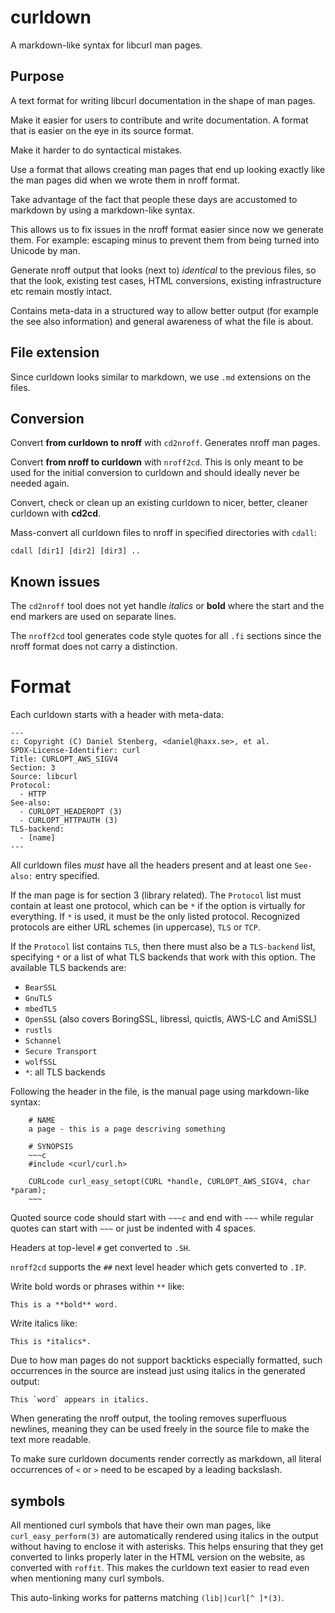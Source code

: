 # curldown

A markdown-like syntax for libcurl man pages.

## Purpose

A text format for writing libcurl documentation in the shape of man pages.

Make it easier for users to contribute and write documentation. A format that
is easier on the eye in its source format.

Make it harder to do syntactical mistakes.

Use a format that allows creating man pages that end up looking exactly like
the man pages did when we wrote them in nroff format.

Take advantage of the fact that people these days are accustomed to markdown
by using a markdown-like syntax.

This allows us to fix issues in the nroff format easier since now we generate
them. For example: escaping minus to prevent them from being turned into
Unicode by man.

Generate nroff output that looks (next to) *identical* to the previous files,
so that the look, existing test cases, HTML conversions, existing
infrastructure etc remain mostly intact.

Contains meta-data in a structured way to allow better output (for example the
see also information) and general awareness of what the file is about.

## File extension

Since curldown looks similar to markdown, we use `.md` extensions on the
files.

## Conversion

Convert **from curldown to nroff** with `cd2nroff`. Generates nroff man pages.

Convert **from nroff to curldown** with `nroff2cd`. This is only meant to be
used for the initial conversion to curldown and should ideally never be needed
again.

Convert, check or clean up an existing curldown to nicer, better, cleaner
curldown with **cd2cd**.

Mass-convert all curldown files to nroff in specified directories with
`cdall`:

    cdall [dir1] [dir2] [dir3] ..

## Known issues

The `cd2nroff` tool does not yet handle *italics* or **bold** where the start
and the end markers are used on separate lines.

The `nroff2cd` tool generates code style quotes for all `.fi` sections since
the nroff format does not carry a distinction.

# Format

Each curldown starts with a header with meta-data:

    ---
    c: Copyright (C) Daniel Stenberg, <daniel@haxx.se>, et al.
    SPDX-License-Identifier: curl
    Title: CURLOPT_AWS_SIGV4
    Section: 3
    Source: libcurl
    Protocol:
      - HTTP
    See-also:
      - CURLOPT_HEADEROPT (3)
      - CURLOPT_HTTPAUTH (3)
    TLS-backend:
      - [name]
    ---

All curldown files *must* have all the headers present and at least one
`See-also:` entry specified.

If the man page is for section 3 (library related). The `Protocol` list must
contain at least one protocol, which can be `*` if the option is virtually for
everything. If `*` is used, it must be the only listed protocol. Recognized
protocols are either URL schemes (in uppercase), `TLS` or `TCP`.

If the `Protocol` list contains `TLS`, then there must also be a `TLS-backend`
list, specifying `*` or a list of what TLS backends that work with this
option. The available TLS backends are:

- `BearSSL`
- `GnuTLS`
- `mbedTLS`
- `OpenSSL` (also covers BoringSSL, libressl, quictls, AWS-LC and AmiSSL)
- `rustls`
- `Schannel`
- `Secure Transport`
- `wolfSSL`
- `*`: all TLS backends

Following the header in the file, is the manual page using markdown-like
syntax:

~~~
    # NAME
    a page - this is a page descriving something

    # SYNOPSIS
    ~~~c
    #include <curl/curl.h>

    CURLcode curl_easy_setopt(CURL *handle, CURLOPT_AWS_SIGV4, char *param);
    ~~~
~~~

Quoted source code should start with `~~~c` and end with `~~~` while regular
quotes can start with `~~~` or just be indented with 4 spaces.

Headers at top-level `#` get converted to `.SH`.

`nroff2cd` supports the `##` next level header which gets converted to `.IP`.

Write bold words or phrases within `**` like:

    This is a **bold** word.

Write italics like:

    This is *italics*.

Due to how man pages do not support backticks especially formatted, such
occurrences in the source are instead just using italics in the generated
output:

    This `word` appears in italics.

When generating the nroff output, the tooling removes superfluous newlines,
meaning they can be used freely in the source file to make the text more
readable.

To make sure curldown documents render correctly as markdown, all literal
occurrences of `<` or `>` need to be escaped by a leading backslash.

## symbols

All mentioned curl symbols that have their own man pages, like
`curl_easy_perform(3)` are automatically rendered using italics in the output
without having to enclose it with asterisks. This helps ensuring that they get
converted to links properly later in the HTML version on the website, as
converted with `roffit`. This makes the curldown text easier to read even when
mentioning many curl symbols.

This auto-linking works for patterns matching `(lib|)curl[^ ]*(3)`.
